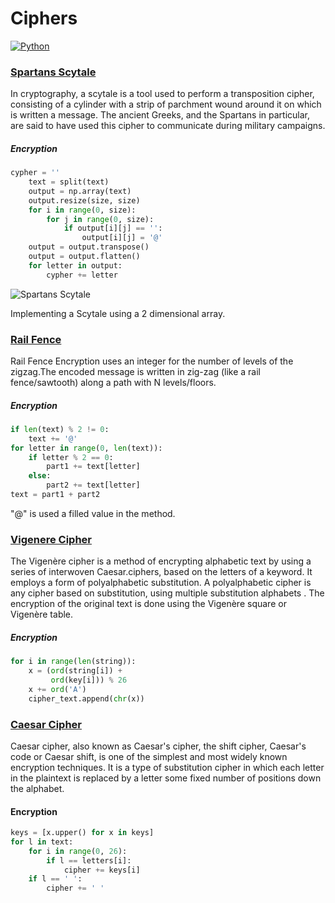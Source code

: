 # Ciphers

[![Python](https://img.shields.io/badge/Python-3.7.7-blue)](https://www.python.org/downloads/windows/)

### [Spartans Scytale](https://github.com/ans-sharma/ciphers/blob/master/spartan_scytale.py)

In cryptography, a scytale is a tool used to perform a transposition cipher, consisting of a cylinder with a strip of parchment wound around it on which is written a message. The ancient Greeks, and the Spartans in particular, are said to have used this cipher to communicate during military campaigns. 

##### Encryption
``` python
cypher = ''
    text = split(text)
    output = np.array(text)
    output.resize(size, size)
    for i in range(0, size):
        for j in range(0, size):
            if output[i][j] == '':
                output[i][j] = '@'
    output = output.transpose()
    output = output.flatten()
    for letter in output:
        cypher += letter
```
![Spartans Scytale](https://upload.wikimedia.org/wikipedia/commons/5/51/Skytale.png)

Implementing a Scytale using a 2 dimensional array.

### [Rail Fence](https://github.com/ans-sharma/ciphers/blob/master/rail_fence.py)

Rail Fence Encryption uses an integer for the number of levels of the zigzag.The encoded message is written in zig-zag (like a rail fence/sawtooth) along a path with N levels/floors.

##### Encryption

``` python
if len(text) % 2 != 0:
    text += '@'
for letter in range(0, len(text)):
    if letter % 2 == 0:
        part1 += text[letter]
    else:
        part2 += text[letter]
text = part1 + part2
```

"@" is used a filled value in the method.

### [Vigenere Cipher](https://github.com/ans-sharma/ciphers/blob/master/vigen%C3%A8re_cipher.py)

The Vigenère cipher is a method of encrypting alphabetic text by using a series of interwoven Caesar.ciphers, based on the letters of a keyword. It employs a form of polyalphabetic substitution. A polyalphabetic cipher is any cipher based on substitution, using multiple substitution alphabets . The encryption of the original text is done using the Vigenère square or Vigenère table.

##### Encryption

``` python
for i in range(len(string)):
    x = (ord(string[i]) +
         ord(key[i])) % 26
    x += ord('A')
    cipher_text.append(chr(x))
```

### [Caesar Cipher](https://github.com/ans-sharma/ciphers/blob/master/caesar_cipher.py)

Caesar cipher, also known as Caesar's cipher, the shift cipher, Caesar's code or Caesar shift, is one of the simplest and most widely known encryption techniques. It is a type of substitution cipher in which each letter in the plaintext is replaced by a letter some fixed number of positions down the alphabet.

#### Encryption

``` python
keys = [x.upper() for x in keys]
for l in text:
    for i in range(0, 26):
        if l == letters[i]:
            cipher += keys[i]
    if l == ' ':
        cipher += ' '
```


